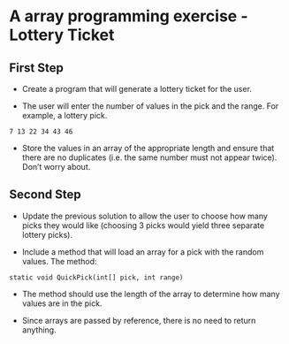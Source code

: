 # A array programming exercise - Lottery Ticket

## First Step
- Create a program that will generate a lottery ticket for the user. 

- The user will enter the number of values in the pick and the range. For example, a lottery pick.

```
7 13 22 34 43 46
```

- Store the values in an array of the appropriate length and ensure that there are no duplicates (i.e. the same number must not appear twice). Don’t worry about.

## Second Step

- Update the previous solution to allow the user to choose how many picks they would like (choosing 3 picks would yield three separate lottery picks). 

- Include a method that will load an array for a pick with the random values. The method:

```
static void QuickPick(int[] pick, int range)
```
- The method should use the length of the array to determine how many values are in the pick. 

- Since arrays are passed by reference, there is no need to return anything.
